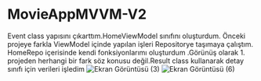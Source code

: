 # MovieAppMVVM-V2
Event class yapısını çıkarttım.HomeViewModel sınıfını oluşturdum.
Önceki projeye farkla ViewModel içinde yapılan işleri Repositorye taşımaya çalıştım.
HomeRepo içerisinde kendi fonksiyonlarımı oluşturdum .Görünüş olarak 1. projeden 
herhangi bir fark söz konusu değil.Result class kullanarak detay sınıfı için verileri işledim
![Ekran Görüntüsü (3)](https://user-images.githubusercontent.com/98031686/217614024-ebcba27f-f270-4824-8215-f15ac248693b.png)
![Ekran Görüntüsü (6)](https://user-images.githubusercontent.com/98031686/217614000-938b3a84-d7af-4ae7-bf14-a14a8530964b.png)
